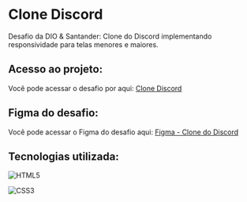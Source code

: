 # Clone Discord

Desafio da DIO & Santander:
Clone do Discord implementando responsividade para telas menores e maiores.

## Acesso ao projeto:
Você pode acessar o desafio por aqui: [Clone Discord](https://deboradevsouza.github.io/Desafio_CloneDiscord/)

## Figma do desafio:
Você pode acessar o Figma do desafio aqui: [Figma - Clone do Discord](https://www.figma.com/design/NRBYrG5d4DSzObv7dpTqoM/Desafio-Responsividade---DIO?node-id=0-1&p=f)

## Tecnologias utilizada: 
![HTML5](https://img.shields.io/badge/html5-%23E34F26.svg?style=for-the-badge&logo=html5&logoColor=white)

![CSS3](https://img.shields.io/badge/css3-%231572B6.svg?style=for-the-badge&logo=css3&logoColor=white)

